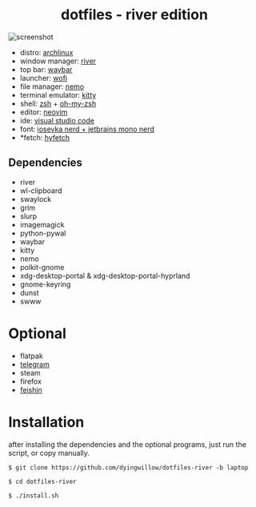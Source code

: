 <h1 align="center">dotfiles - river edition</h1>

![screenshot](https://raw.githubusercontent.com/dyingwillow/dotfiles-river/refs/heads/main/assets/dotfiles-desktop.png)

- distro: [archlinux](https://archlinux.org/)
- window manager: [river](https://codeberg.org/river/river)
- top bar: [waybar](https://github.com/Alexays/Waybar)
- launcher: [wofi](https://hg.sr.ht/~scoopta/wofi)
- file manager: [nemo](https://archlinux.org/packages/extra/x86_64/nemo/)
- terminal emulator: [kitty](https://sw.kovidgoyal.net/kitty/)
- shell: [zsh](https://www.zsh.org/) + [oh-my-zsh](https://ohmyz.sh/)
- editor: [neovim](https://archlinux.org/packages/extra/x86_64/neovim/)
- ide: [visual studio code](https://github.com/microsoft/vscode)
- font: [iosevka nerd + jetbrains mono nerd](https://www.nerdfonts.com/font-downloads)
- *fetch: [hyfetch](https://github.com/hykilpikonna/hyfetch)

## Dependencies

- river
- wl-clipboard
- swaylock
- grim
- slurp
- imagemagick
- python-pywal
- waybar
- kitty
- nemo
- polkit-gnome
- xdg-desktop-portal & xdg-desktop-portal-hyprland
- gnome-keyring
- dunst
- swww

# Optional
- flatpak
- [telegram](https://desktop.telegram.org/)
- steam
- firefox
- [feishin](https://github.com/jeffvli/feishin)

# Installation

after installing the dependencies and the optional programs, just run the script, or copy manually.

```
$ git clone https://github.com/dyingwillow/dotfiles-river -b laptop

$ cd dotfiles-river

$ ./install.sh
```
